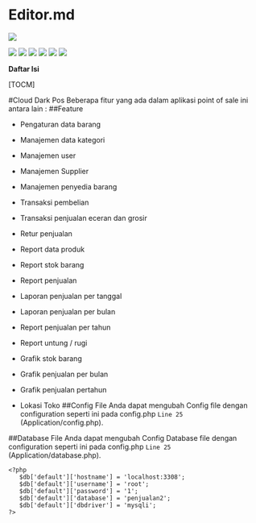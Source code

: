 # Editor.md

![](https://i.ibb.co/pyg87Zy/iconfinder-10-avatar-2754575-120521-Copy.png)

![](https://img.shields.io/github/stars/pandao/editor.md.svg) ![](https://img.shields.io/github/forks/pandao/editor.md.svg) ![](https://img.shields.io/github/tag/pandao/editor.md.svg) ![](https://img.shields.io/github/release/pandao/editor.md.svg) ![](https://img.shields.io/github/issues/pandao/editor.md.svg) ![](https://img.shields.io/bower/v/editor.md.svg)

**Daftar Isi**

[TOCM]

#Cloud Dark Pos
Beberapa fitur yang ada dalam aplikasi point of sale ini antara lain :
##Feature
- Pengaturan data barang
- Manajemen data kategori
- Manajemen user
- Manajemen Supplier
- Manajemen penyedia barang
- Transaksi pembelian
- Transaksi penjualan eceran dan grosir
- Retur penjualan
- Report data produk
- Report stok barang
- Report penjualan
- Laporan penjualan per tanggal
- Laporan penjualan per bulan
- Report penjualan per tahun
- Report untung / rugi
- Grafik stok barang
- Grafik penjualan per bulan
- Grafik penjualan pertahun
- Lokasi Toko
##Config File
Anda dapat mengubah Config file dengan configuration seperti ini pada config.php `Line 25` (Application/config.php).

    <?php
       $config['base_url'] = 'http://localhost/penjualan2/github';
    ?>
##Database File
Anda dapat mengubah Config Database file dengan configuration seperti ini pada config.php `Line 25` (Application/database.php).

    <?php
       $db['default']['hostname'] = 'localhost:3308';
	   $db['default']['username'] = 'root';
	   $db['default']['password'] = '1';
	   $db['default']['database'] = 'penjualan2';
	   $db['default']['dbdriver'] = 'mysqli';
    ?>
